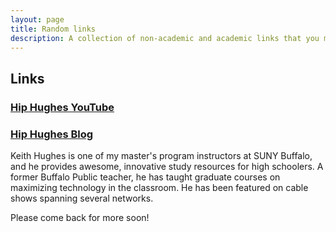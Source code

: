 ```yaml
---
layout: page
title: Random links
description: A collection of non-academic and academic links that you may find interesting
---
```


<section>
	<h2>Links</h2>
<h3><a href="https://www.youtube.com/channel/UCErKUCncCyBgEdxWAtrj5hg">Hip Hughes YouTube</a></h3>
<h3><a href="https://hiphugheshistory.weebly.com/">Hip Hughes Blog</a></h3>
<p> Keith Hughes is one of my master's program instructors at SUNY Buffalo, and he provides awesome, innovative study resources for high schoolers. A former Buffalo Public teacher, he has taught graduate courses on maximizing technology in the classroom. He has been featured on cable shows spanning several networks. </p>
<p>Please come back for more soon!</p>
  </section>
